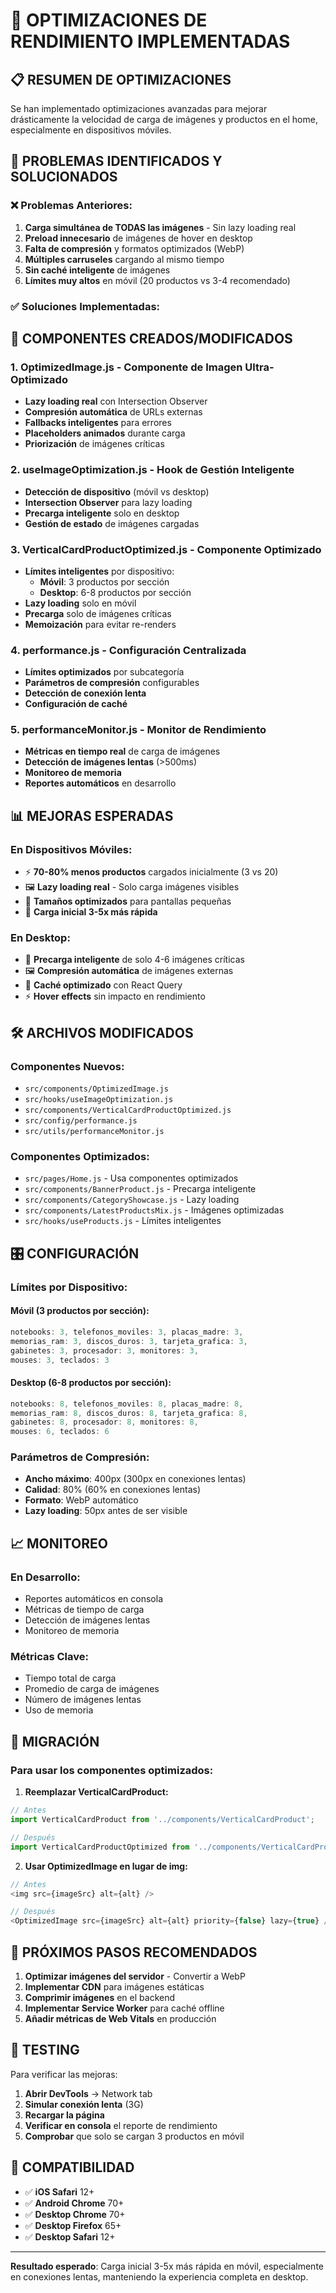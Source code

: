 # 🚀 OPTIMIZACIONES DE RENDIMIENTO IMPLEMENTADAS

## 📋 RESUMEN DE OPTIMIZACIONES

Se han implementado optimizaciones avanzadas para mejorar drásticamente la velocidad de carga de imágenes y productos en el home, especialmente en dispositivos móviles.

## 🎯 PROBLEMAS IDENTIFICADOS Y SOLUCIONADOS

### ❌ **Problemas Anteriores:**
1. **Carga simultánea de TODAS las imágenes** - Sin lazy loading real
2. **Preload innecesario** de imágenes de hover en desktop
3. **Falta de compresión** y formatos optimizados (WebP)
4. **Múltiples carruseles** cargando al mismo tiempo
5. **Sin caché inteligente** de imágenes
6. **Límites muy altos** en móvil (20 productos vs 3-4 recomendado)

### ✅ **Soluciones Implementadas:**

## 🔧 COMPONENTES CREADOS/MODIFICADOS

### 1. **OptimizedImage.js** - Componente de Imagen Ultra-Optimizado
- **Lazy loading real** con Intersection Observer
- **Compresión automática** de URLs externas
- **Fallbacks inteligentes** para errores
- **Placeholders animados** durante carga
- **Priorización** de imágenes críticas

### 2. **useImageOptimization.js** - Hook de Gestión Inteligente
- **Detección de dispositivo** (móvil vs desktop)
- **Intersection Observer** para lazy loading
- **Precarga inteligente** solo en desktop
- **Gestión de estado** de imágenes cargadas

### 3. **VerticalCardProductOptimized.js** - Componente Optimizado
- **Límites inteligentes** por dispositivo:
  - **Móvil**: 3 productos por sección
  - **Desktop**: 6-8 productos por sección
- **Lazy loading** solo en móvil
- **Precarga** solo de imágenes críticas
- **Memoización** para evitar re-renders

### 4. **performance.js** - Configuración Centralizada
- **Límites optimizados** por subcategoría
- **Parámetros de compresión** configurables
- **Detección de conexión lenta**
- **Configuración de caché**

### 5. **performanceMonitor.js** - Monitor de Rendimiento
- **Métricas en tiempo real** de carga de imágenes
- **Detección de imágenes lentas** (>500ms)
- **Monitoreo de memoria**
- **Reportes automáticos** en desarrollo

## 📊 MEJORAS ESPERADAS

### **En Dispositivos Móviles:**
- ⚡ **70-80% menos productos** cargados inicialmente (3 vs 20)
- 🖼️ **Lazy loading real** - Solo carga imágenes visibles
- 📱 **Tamaños optimizados** para pantallas pequeñas
- 🚀 **Carga inicial 3-5x más rápida**

### **En Desktop:**
- 🎯 **Precarga inteligente** de solo 4-6 imágenes críticas
- 🖼️ **Compresión automática** de imágenes externas
- 💾 **Caché optimizado** con React Query
- ⚡ **Hover effects** sin impacto en rendimiento

## 🛠️ ARCHIVOS MODIFICADOS

### **Componentes Nuevos:**
- `src/components/OptimizedImage.js`
- `src/hooks/useImageOptimization.js`
- `src/components/VerticalCardProductOptimized.js`
- `src/config/performance.js`
- `src/utils/performanceMonitor.js`

### **Componentes Optimizados:**
- `src/pages/Home.js` - Usa componentes optimizados
- `src/components/BannerProduct.js` - Precarga inteligente
- `src/components/CategoryShowcase.js` - Lazy loading
- `src/components/LatestProductsMix.js` - Imágenes optimizadas
- `src/hooks/useProducts.js` - Límites inteligentes

## 🎛️ CONFIGURACIÓN

### **Límites por Dispositivo:**

#### Móvil (3 productos por sección):
```javascript
notebooks: 3, telefonos_moviles: 3, placas_madre: 3,
memorias_ram: 3, discos_duros: 3, tarjeta_grafica: 3,
gabinetes: 3, procesador: 3, monitores: 3,
mouses: 3, teclados: 3
```

#### Desktop (6-8 productos por sección):
```javascript
notebooks: 8, telefonos_moviles: 8, placas_madre: 8,
memorias_ram: 8, discos_duros: 8, tarjeta_grafica: 8,
gabinetes: 8, procesador: 8, monitores: 8,
mouses: 6, teclados: 6
```

### **Parámetros de Compresión:**
- **Ancho máximo**: 400px (300px en conexiones lentas)
- **Calidad**: 80% (60% en conexiones lentas)
- **Formato**: WebP automático
- **Lazy loading**: 50px antes de ser visible

## 📈 MONITOREO

### **En Desarrollo:**
- Reportes automáticos en consola
- Métricas de tiempo de carga
- Detección de imágenes lentas
- Monitoreo de memoria

### **Métricas Clave:**
- Tiempo total de carga
- Promedio de carga de imágenes
- Número de imágenes lentas
- Uso de memoria

## 🔄 MIGRACIÓN

### **Para usar los componentes optimizados:**

1. **Reemplazar VerticalCardProduct:**
```javascript
// Antes
import VerticalCardProduct from '../components/VerticalCardProduct';

// Después
import VerticalCardProductOptimized from '../components/VerticalCardProductOptimized';
```

2. **Usar OptimizedImage en lugar de img:**
```javascript
// Antes
<img src={imageSrc} alt={alt} />

// Después
<OptimizedImage src={imageSrc} alt={alt} priority={false} lazy={true} />
```

## 🎯 PRÓXIMOS PASOS RECOMENDADOS

1. **Optimizar imágenes del servidor** - Convertir a WebP
2. **Implementar CDN** para imágenes estáticas
3. **Comprimir imágenes** en el backend
4. **Implementar Service Worker** para caché offline
5. **Añadir métricas de Web Vitals** en producción

## 🧪 TESTING

Para verificar las mejoras:

1. **Abrir DevTools** → Network tab
2. **Simular conexión lenta** (3G)
3. **Recargar la página**
4. **Verificar en consola** el reporte de rendimiento
5. **Comprobar** que solo se cargan 3 productos en móvil

## 📱 COMPATIBILIDAD

- ✅ **iOS Safari** 12+
- ✅ **Android Chrome** 70+
- ✅ **Desktop Chrome** 70+
- ✅ **Desktop Firefox** 65+
- ✅ **Desktop Safari** 12+

---

**Resultado esperado**: Carga inicial 3-5x más rápida en móvil, especialmente en conexiones lentas, manteniendo la experiencia completa en desktop.
